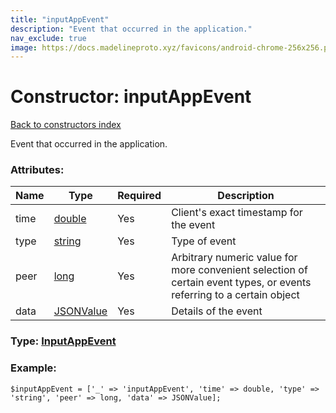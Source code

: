 ```yaml
---
title: "inputAppEvent"
description: "Event that occurred in the application."
nav_exclude: true
image: https://docs.madelineproto.xyz/favicons/android-chrome-256x256.png
---
```

# Constructor: inputAppEvent  
[Back to constructors index](/API_docs/constructors/index.html)



Event that occurred in the application.

### Attributes:

| Name     |    Type       | Required | Description |
|----------|---------------|----------|-------------|
|time|[double](/API_docs/types/double.html) | Yes|Client's exact timestamp for the event|
|type|[string](/API_docs/types/string.html) | Yes|Type of event|
|peer|[long](/API_docs/types/long.html) | Yes|Arbitrary numeric value for more convenient selection of certain event types, or events referring to a certain object|
|data|[JSONValue](/API_docs/types/JSONValue.html) | Yes|Details of the event|



### Type: [InputAppEvent](/API_docs/types/InputAppEvent.html)


### Example:

```
$inputAppEvent = ['_' => 'inputAppEvent', 'time' => double, 'type' => 'string', 'peer' => long, 'data' => JSONValue];
```  
